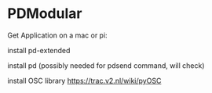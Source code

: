 # PDModular

Get Application on a mac or pi:

install pd-extended

install pd (possibly needed for pdsend command, will check)

install OSC library https://trac.v2.nl/wiki/pyOSC


